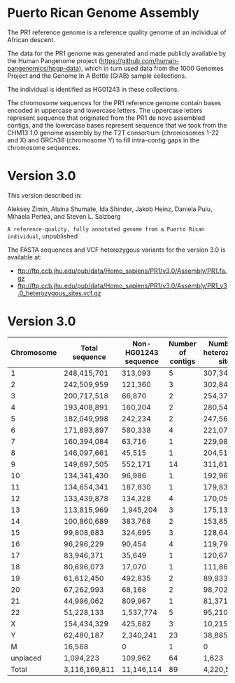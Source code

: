 # Puerto Rican Genome Assembly

The PR1 reference genome is a reference quality genome of an individual of African descent. 

The data for the PR1 genome was generated and made publicly available by the Human Pangenome project (https://github.com/human-pangenomics/hpgp-data), which in turn used data from the 1000 Genomes Project and the Genome In A Bottle (GIAB) sample collections.  

The individual is identified as HG01243 in these collections.

The chromosome sequences for the PR1 reference genome contain bases encoded in uppercase and lowercase letters.  The uppercase letters represent sequence that originated from the PR1 de novo assembled contigs, and the lowercase bases represent sequence that we took from the CHM13 1.0 genome assembly by the T2T consortium (chromosomes 1-22 and X) and GRCh38 (chromosome Y) to fill intra-contig gaps in the chromosome sequences.

# Version 3.0

This version described in:

Aleksey Zimin, Alaina Shumate, Ida Shinder, Jakob Heinz, Daniela Puiu, Mihaela Pertea, and Steven L. Salzberg

`A reference-quality, fully annotated genome from a Puerto Rican individual`, unpublished

The FASTA sequences and VCF heterozygous variants for the version 3.0 is available at:

* ftp://ftp.ccb.jhu.edu/pub/data/Homo_sapiens/PR1/v3.0/Assembly/PR1.fa.gz
* ftp://ftp.ccb.jhu.edu/pub/data/Homo_sapiens/PR1/v3.0/Assembly/PR1_v3.0_heterozygous_sites.vcf.gz

# Version 3.0

|Chromosome|Total sequence|Non-HG01243 sequence|Number of contigs|Number of heterozygous sites|
|----|----|----|----|----|
|1|248,415,701|313,093|5|307,349|
|2|242,509,959|121,360|3|302,842|
|3|200,717,518|66,870|2|254,371|
|4|193,408,891|160,204|2|280,541|
|5|182,049,998|242,234|2|247,566|
|6|171,893,897|580,338|4|221,076|
|7|160,394,084|63,716|1|229,985|
|8|146,097,661|45,515|1|204,511|
|9|149,697,505|552,171|14|311,612|
|10|134,341,430|96,986|1|192,967|
|11|134,654,341|187,830|1|179,839|
|12|133,439,878|134,328|4|170,058|
|13|113,815,969|1,945,204|3|175,130|
|14|100,860,689|383,768|2|153,856|
|15|99,808,683|324,695|3|128,642|
|16|96,296,229|90,454|4|119,791|
|17|83,946,371|35,649|1|120,675|
|18|80,696,073|17,070|1|111,864|
|19|61,612,450|492,835|2|89,933|
|20|67,262,993|68,168|2|98,702|
|21|44,996,062|809,967|1|81,371|
|22|51,228,133|1,537,774|5|95,210|
|X|154,434,329|425,682|3|10,2151|
|Y|62,480,187|2,340,241|23|38,885|
|M|16,568|0|1|0|
|unplaced|1,094,223|109,962|64|1,623|
|Total|3,116,169,811|11,146,114|89|4,220,550|

